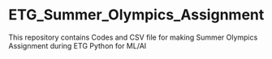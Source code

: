 # ETG_Summer_Olympics_Assignment
This repository contains Codes and CSV file for making Summer Olympics Assignment during ETG Python for ML/AI
